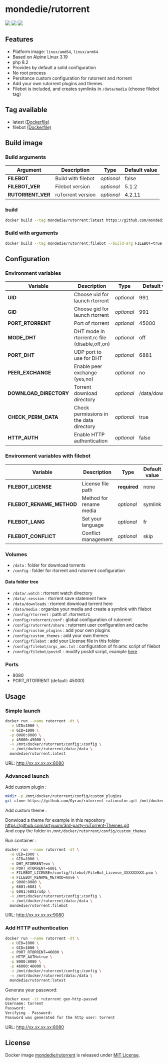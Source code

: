 # mondedie/rutorrent

[![](https://github.com/mondediefr/docker-rutorrent/workflows/build/badge.svg)](https://github.com/mondediefr/docker-rutorrent/actions)
[![](https://img.shields.io/docker/pulls/mondedie/rutorrent)](https://hub.docker.com/r/mondedie/rutorrent)
[![](https://img.shields.io/docker/stars/mondedie/rutorrent)](https://hub.docker.com/r/mondedie/rutorrent)

## Features

 - Platform image: `linux/amd64`, `linux/arm64`
 - Based on Alpine Linux 3.19
 - php 8.2
 - Provides by default a solid configuration
 - No root process
 - Persitance custom configuration for rutorrent and rtorrent
 - Add your own rutorrent plugins and themes
 - Filebot is included, and creates symlinks in `/data/media` (choose filebot tag)

## Tag available

 - latest [(Dockerfile)](https://github.com/mondediefr/docker-rutorrent/blob/master/Dockerfile)
 - filebot [(Dockerfile)](https://github.com/mondediefr/docker-rutorrent/blob/master/Dockerfile)

## Build image

### Build arguments

| Argument | Description | Type | Default value |
| -------- | ----------- | ---- | ------------- |
| **FILEBOT** | Build with filebot | *optional* | false
| **FILEBOT_VER** | Filebot version | *optional* | 5.1.2
| **RUTORRENT_VER** | ruTorrent version | *optional* | 4.2.11

### build

```sh
docker build --tag mondedie/rutorrent:latest https://github.com/mondediefr/docker-rutorrent.git
```

### Build with arguments

```sh
docker build --tag mondedie/rutorrent:filebot --build-arg FILEBOT=true https://github.com/mondediefr/docker-rutorrent.git
```

## Configuration

### Environment variables

| Variable | Description | Type | Default value |
| -------- | ----------- | ---- | ------------- |
| **UID** | Choose uid for launch rtorrent | *optional* | 991
| **GID** | Choose gid for launch rtorrent | *optional* | 991
| **PORT_RTORRENT** | Port of rtorrent | *optional* | 45000
| **MODE_DHT** | DHT mode in rtorrent.rc file (disable,off,on) | *optional* | off
| **PORT_DHT** | UDP port to use for DHT | *optional* | 6881
| **PEER_EXCHANGE** | Enable peer exchange (yes,no) | *optional* | no
| **DOWNLOAD_DIRECTORY** | Torrent download directory | *optional* | /data/downloads
| **CHECK_PERM_DATA** | Check permissions in the data directory | *optional* | true
| **HTTP_AUTH** | Enable HTTP authentication | *optional* | false

### Environment variables with filebot

| Variable | Description | Type | Default value |
| -------- | ----------- | ---- | ------------- |
| **FILEBOT_LICENSE** | License file path | **required** | none
| **FILEBOT_RENAME_METHOD** | Method for rename media | *optional* | symlink
| **FILEBOT_LANG** | Set your language | *optional* | fr
| **FILEBOT_CONFLICT** | Conflict management | *optional* | skip

### Volumes

 - `/data` : folder for download torrents
 - `/config` : folder for rtorrent and rutorrent configuration

#### Data folder tree

 - `/data/.watch` : rtorrent watch directory
 - `/data/.session` : rtorrent save statement here
 - `/data/downloads` : rtorrent download torrent here
 - `/data/media` : organize your media and create a symlink with filebot
 - `/config/rtorrent` : path of .rtorrent.rc
 - `/config/rutorrent/conf` : global configuration of rutorrent
 - `/config/rutorrent/share` : rutorrent user configuration and cache
 - `/config/custom_plugins` : add your own plugins
 - `/config/custom_themes` : add your own themes
 - `/config/filebot` : add your License file in this folder
 - `/config/filebot/args_amc.txt` : configuration of fn:amc script of filebot
 - `/config/filebot/postdl` : modify postdl script, example [here](https://github.com/mondediefr/docker-rutorrent/blob/master/rootfs/usr/local/bin/postdl)

### Ports

 - 8080
 - PORT_RTORRENT (default: 45000)

## Usage

### Simple launch

```sh
docker run --name rutorrent -dt \
  -e UID=1000 \
  -e GID=1000 \
  -p 8080:8080 \
  -p 45000:45000 \
  -v /mnt/docker/rutorrent/config:/config \
  -v /mnt/docker/rutorrent/data:/data \
  mondedie/rutorrent:latest
```

URL: http://xx.xx.xx.xx:8080

### Advanced launch

Add custom plugin :

```sh
mkdir -p /mnt/docker/rutorrent/config/custom_plugins
git clone https://github.com/Gyran/rutorrent-ratiocolor.git /mnt/docker/rutorrent/config/custom_plugins/ratiocolor
```

Add custom theme :

Donwload a theme for example in this repository https://github.com/artyuum/3rd-party-ruTorrent-Themes.git  
And copy the folder in `/mnt/docker/rutorrent/config/custom_themes`

Run container :

```sh
docker run --name rutorrent -dt \
  -e UID=1000 \
  -e GID=1000 \
  -e DHT_RTORRENT=on \
  -e PORT_RTORRENT=6881 \
  -e FILEBOT_LICENSE=/config/filebot/FileBot_License_XXXXXXXXX.psm \
  -e FILEBOT_RENAME_METHOD=move \
  -p 9080:8080 \
  -p 6881:6881 \
  -p 6881:6881/udp \
  -v /mnt/docker/rutorrent/config:/config \
  -v /mnt/docker/rutorrent/data:/data \
  mondedie/rutorrent:filebot
```

URL: http://xx.xx.xx.xx:9080

### Add HTTP authentication

```sh
docker run --name rutorrent -dt \
  -e UID=1000 \
  -e GID=1000 \
  -e PORT_RTORRENT=46000 \
  -e HTTP_AUTH=true \
  -p 8080:8080 \
  -p 46000:46000 \
  -v /mnt/docker/rutorrent/config:/config \
  -v /mnt/docker/rutorrent/data:/data \
  mondedie/rutorrent:latest
```

Generate your password:

```sh
docker exec -it rutorrent gen-http-passwd
Username: torrent
Password:
Verifying - Password:
Password was generated for the http user: torrent
```

URL: http://xx.xx.xx.xx:8080

## License

Docker image [mondedie/rutorrent](https://hub.docker.com/r/mondedie/rutorrent) is released under [MIT License](https://github.com/mondediefr/docker-rutorrent/blob/master/LICENSE).
